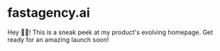 # fastagency.ai
Hey 🧙‍♂️! This is a sneak peek at my product's evolving homepage. Get ready for an amazing launch soon!
